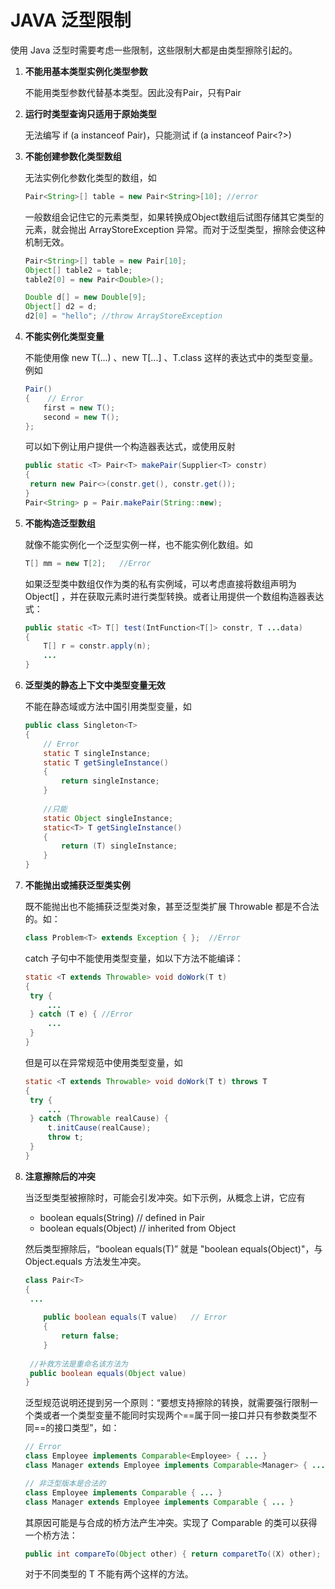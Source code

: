 # JAVA 泛型限制

使用 Java 泛型时需要考虑一些限制，这些限制大都是由类型擦除引起的。

1. **不能用基本类型实例化类型参数**

   不能用类型参数代替基本类型。因此没有Pair<double>，只有Pair<Double>
   
2. **运行时类型查询只适用于原始类型**

   无法编写 if (a instanceof Pair<String>)，只能测试 if (a instanceof Pair<?>)

3. **不能创建参数化类型数组**

   无法实例化参数化类型的数组，如

   ```java
   Pair<String>[] table = new Pair<String>[10]; //error
   ```

   一般数组会记住它的元素类型，如果转换成Object数组后试图存储其它类型的元素，就会抛出 ArrayStoreException 异常。而对于泛型类型，擦除会使这种机制无效。

   ```java
   Pair<String>[] table = new Pair[10];
   Object[] table2 = table;
   table2[0] = new Pair<Double>();
   
   Double d[] = new Double[9];
   Object[] d2 = d;
   d2[0] = "hello"; //throw ArrayStoreException
   ```

4. **不能实例化类型变量**

   不能使用像 new T(...) 、new T[...] 、T.class 这样的表达式中的类型变量。例如

   ```java
   Pair()
   {	// Error
       first = new T();
       second = new T();
   };
   ```

   可以如下例让用户提供一个构造器表达式，或使用反射

   ```java
   public static <T> Pair<T> makePair(Supplier<T> constr)
   {
   	return new Pair<>(constr.get(), constr.get());
   }
   Pair<String> p = Pair.makePair(String::new);
   ```

5. **不能构造泛型数组**

   就像不能实例化一个泛型实例一样，也不能实例化数组。如
   
   ```java
   T[] mm = new T[2];	//Error
   ```
   
   如果泛型类中数组仅作为类的私有实例域，可以考虑直接将数组声明为 Object[] ，并在获取元素时进行类型转换。或者让用提供一个数组构造器表达式：
   
   ```java
   public static <T> T[] test(IntFunction<T[]> constr, T ...data)
   {
       T[] r = constr.apply(n);
       ...
   }
   ```
   
6. **泛型类的静态上下文中类型变量无效**

   不能在静态域或方法中国引用类型变量，如

   ```java
   public class Singleton<T>
   {
       // Error
       static T singleInstance;
       static T getSingleInstance()
       {
           return singleInstance;
       }
       
       //只能
       static Object singleInstance;
       static<T> T getSingleInstance()
       {
           return (T) singleInstance;
       }
   }
   ```

7. **不能抛出或捕获泛型类实例**

   既不能抛出也不能捕获泛型类对象，甚至泛型类扩展 Throwable 都是不合法的。如：

   ```java
   class Problem<T> extends Exception { };	//Error
   ```

   catch 子句中不能使用类型变量，如以下方法不能编译：

   ```java
   static <T extends Throwable> void doWork(T t)
   {
   	try {
   		...
   	} catch (T e) {	//Error
   		...
   	}
   }
   ```

   但是可以在异常规范中使用类型变量，如

   ```java
   static <T extends Throwable> void doWork(T t) throws T
   {
   	try {
   		...
   	} catch (Throwable realCause) {
   		t.initCause(realCause);
   		throw t;
   	}
   }
   ```

8. **注意擦除后的冲突**

   当泛型类型被擦除时，可能会引发冲突。如下示例，从概念上讲，它应有 

   - boolean equals(String)	// defined in Pair<T>
   - boolean equals(Object)  // inherited from Object

   然后类型擦除后，“boolean equals(T)” 就是 "boolean equals(Object)"，与 Object.equals 方法发生冲突。

   ```java
   class Pair<T>
   {
   	...
           
       public boolean equals(T value)	// Error
       {
           return false;
       }
       
   	//补救方法是重命名该方法为
   	public boolean equals(Object value)
   }
   ```

   泛型规范说明还提到另一个原则：“要想支持擦除的转换，就需要强行限制一个类或者一个类型变量不能同时实现两个==属于同一接口并只有参数类型不同==的接口类型”，如：

   ```java
   // Error
   class Employee implements Comparable<Employee> { ... }
   class Manager extends Employee implements Comparable<Manager> { ... }
   
   // 非泛型版本是合法的
   class Employee implements Comparable { ... }
   class Manager extends Employee implements Comparable { ... }
   ```

   其原因可能是与合成的桥方法产生冲突。实现了 Comparable<T> 的类可以获得一个桥方法：

   ```java
   public int compareTo(Object other) { return comparetTo((X) other); }
   ```

   对于不同类型的 T 不能有两个这样的方法。

   